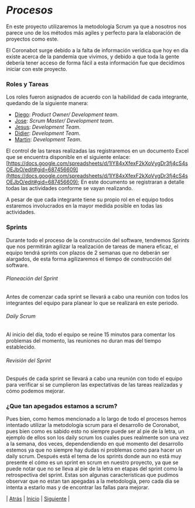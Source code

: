 # *Procesos*
En este proyecto utilizaremos la metodología Scrum ya que a nosotros nos parece uno de los métodos más agiles y perfecto para la elaboración de proyectos como este.

El Coronabot surge debido a la falta de información verídica que hoy en día existe acerca de la pandemia que vivimos, y debido a que toda la gente debería tener acceso de forma fácil a esta información fue que decidimos iniciar con este proyecto. 

### Roles y Tareas
Los roles fueron asignados de acuerdo con la habilidad de cada integrante, quedando de la siguiente manera:
- [Diego](https://github.com/DiegoBurgos616): *Product Owner/ Development team*.
- [Jose](https://github.com/DarozZero): *Scrum Master/ Development team*.
- [Jesus](https://github.com/JesusBeHau): *Development Team*.
- [Didier](https://github.com/DidierTec?tab=repositories): *Development Team*.
- [Martin](https://github.com/martincuevass): *Development Team*.

El control de las tareas realizadas las registraremos en un documento Excel que se encuentra disponible en el siguiente enlace: [https://docs.google.com/spreadsheets/d/1lY84xXfexF2kXoVygDr3fj4cS4sOEJbO/edit#gid=687456609](https://docs.google.com/spreadsheets/d/1lY84xXfexF2kXoVygDr3fj4cS4sOEJbO/edit#gid=687456609); En este documento se registraran a detalle todas las actividades conforme se vayan realizando.

A pesar de que cada integrante tiene su propio rol en el equipo todos estaremos involucrados en la mayor medida posible en todas las actividades.

### Sprints
Durante todo el proceso de la construcción del software, tendremos *Sprints* que nos permitirán agilizar la realización de tareas de manera eficaz, el equipo tendrá sprints con plazos de 2 semanas que no deberán ser alargados, de esta forma agilizaremos el tiempo de construcción del software.
###### Planeación del Sprint
Antes de comenzar cada sprint se llevará a cabo una reunión con todos los integrantes del equipo para planear lo que se realizará en este periodo.

###### Daily Scrum
Al inicio del día, todo el equipo se reúne 15 minutos para comentar los problemas del momento, las reuniones no duran mas del tiempo establecido.

###### Revisión del Sprint
Después de cada sprint se llevará a cabo una reunión con todo el equipo para verificar si se cumplieron las expectativas de las tareas realizadas y cómo podemos mejorar.

### ¿Que tan apegados estamos a scrum?
Pues bien, como hemos mencionado a lo largo de todo el procesos hemos intentado utilizar la metodología scrum para el desarrollo de Coronabot, pues bien como es sabido esto no siempre puede ser al pie de la letra, un ejemplo de ellos son los daily scrum los cuales pues realmente son una vez a la semana, dos veces, dependendiendo en qué momento del desarrollo estemos ya que no siempre hay dudas ni problemas como para hacer un daily scrum. Después está el tema de los sprints donde aun no está muy presente el cómo es un sprint en scrum en nuestro proyecto, ya que se puede notar que no se lleva al pie de la letra en etapas del sprint como la retrospectiva del sprint. Estas son algunas características que pudimos observar que no estan tan apegadas a la metodología, pero cada dia se intenta a estarlo mas y de encontrar las fallas para mejorar.


| [Atrás](https://github.com/DarozZero/CoronaBot/blob/main/Documentacion/6.%20Casos%20de%20uso.md "Atrás") 
| [Inicio](https://github.com/DarozZero/CoronaBot "Inicio") 
| [Siguiente](https://github.com/DarozZero/CoronaBot/blob/main/Documentacion/1.%20Bitacora.md "Siguiente") |  
 
